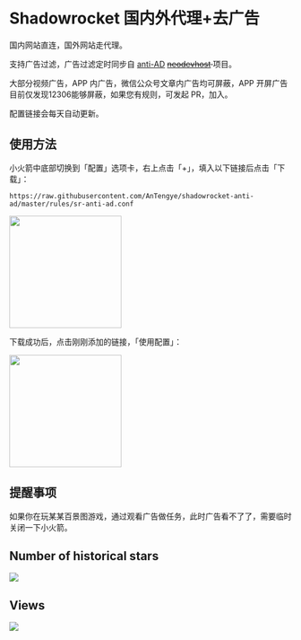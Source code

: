 # Shadowrocket 国内外代理+去广告

国内网站直连，国外网站走代理。

支持广告过滤，广告过滤定时同步自 
[anti-AD](https://github.com/privacy-protection-tools/anti-AD) 
<s>[neodevhost](https://github.com/neodevpro/neodevhost) </s>
项目。

大部分视频广告，APP 内广告，微信公众号文章内广告均可屏蔽，APP 开屏广告目前仅发现12306能够屏蔽，如果您有规则，可发起 PR，加入。

配置链接会每天自动更新。

## 使用方法

小火箭中底部切换到「配置」选项卡，右上点击「+」，填入以下链接后点击「下载」：

```
https://raw.githubusercontent.com/AnTengye/shadowrocket-anti-ad/master/rules/sr-anti-ad.conf
```

<img src="https://user-images.githubusercontent.com/1127594/136726592-5cce4315-db1b-41b5-9e54-d97de3f7cba2.PNG" width="200">

下载成功后，点击刚刚添加的链接，「使用配置」：

<img src="https://user-images.githubusercontent.com/1127594/136726863-1884b01c-1f5d-4cfb-84d5-cd76ccaa4ba3.PNG" width="200">

## 提醒事项

如果你在玩某某百景图游戏，通过观看广告做任务，此时广告看不了了，需要临时关闭一下小火箭。


## Number of historical stars
![](https://starchart.cc/AnTengye/shadowrocket-anti-ad.svg)

## Views
![](http://profile-counter.glitch.me/shadowrocket-anti-ad/count.svg)
